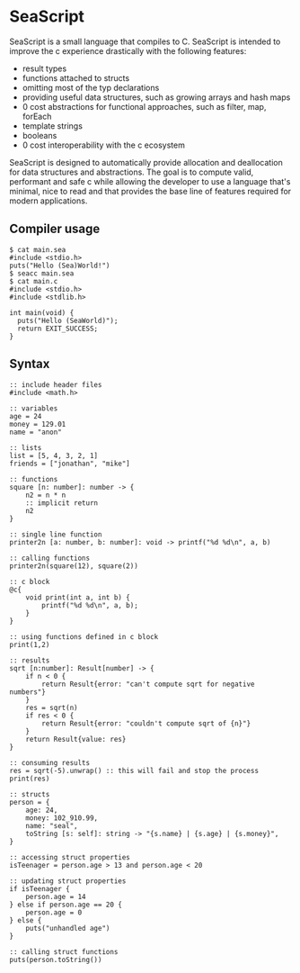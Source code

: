 # SeaScript

SeaScript is a small language that compiles to C. SeaScript is intended to improve the c experience drastically with the following features:

- result types
- functions attached to structs
- omitting most of the typ declarations
- providing useful data structures, such as growing arrays and hash maps
- 0 cost abstractions for functional approaches, such as filter, map, forEach
- template strings
- booleans
- 0 cost interoperability with the c ecosystem

SeaScript is designed to automatically provide allocation and deallocation for
data structures and abstractions. The goal is to compute valid, performant and
safe c while allowing the developer to use a language that's minimal, nice to
read and that provides the base line of features required for modern
applications.

## Compiler usage

```
$ cat main.sea
#include <stdio.h>
puts("Hello (Sea)World!")
$ seacc main.sea
$ cat main.c
#include <stdio.h>
#include <stdlib.h>

int main(void) {
  puts("Hello (SeaWorld)");
  return EXIT_SUCCESS;
}
```

## Syntax

```seascript
:: include header files
#include <math.h>

:: variables
age = 24
money = 129.01
name = "anon"

:: lists
list = [5, 4, 3, 2, 1]
friends = ["jonathan", "mike"]

:: functions
square [n: number]: number -> {
    n2 = n * n
    :: implicit return
    n2
}

:: single line function
printer2n [a: number, b: number]: void -> printf("%d %d\n", a, b)

:: calling functions
printer2n(square(12), square(2))

:: c block
@c{
    void print(int a, int b) {
        printf("%d %d\n", a, b);
    }
}

:: using functions defined in c block
print(1,2)

:: results
sqrt [n:number]: Result[number] -> {
    if n < 0 {
        return Result{error: "can't compute sqrt for negative numbers"}
    }
    res = sqrt(n)
    if res < 0 {
        return Result{error: "couldn't compute sqrt of {n}"}
    }
    return Result{value: res}
}

:: consuming results
res = sqrt(-5).unwrap() :: this will fail and stop the process
print(res)

:: structs
person = {
    age: 24,
    money: 102_910.99,
    name: "seal",
    toString [s: self]: string -> "{s.name} | {s.age} | {s.money}",
}

:: accessing struct properties
isTeenager = person.age > 13 and person.age < 20

:: updating struct properties
if isTeenager {
    person.age = 14
} else if person.age == 20 {
    person.age = 0
} else {
    puts("unhandled age")
}

:: calling struct functions
puts(person.toString())
```
